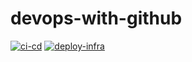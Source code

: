 # devops-with-github

[![ci-cd](https://github.com/christosgalano/devops-with-github/actions/workflows/ci_cd.yaml/badge.svg?branch=main&event=push)](https://github.com/christosgalano/devops-with-github/actions/workflows/ci_cd.yaml)
[![deploy-infra](https://github.com/christosgalano/devops-with-github/actions/workflows/deploy_infra.yaml/badge.svg?branch=main)](https://github.com/christosgalano/devops-with-github/actions/workflows/deploy_infra.yaml)
